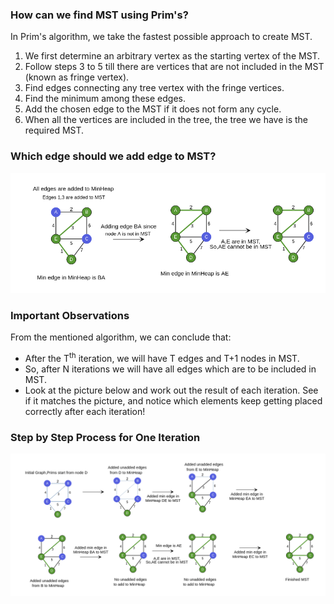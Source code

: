 ### How can we find MST using Prim's?
In Prim's algorithm, we take the fastest possible approach to create MST.

1. We first determine an arbitrary vertex as the starting vertex of the MST.
2. Follow steps 3 to 5 till there are vertices that are not included in the MST (known as fringe vertex).
3. Find edges connecting any tree vertex with the fringe vertices.
4. Find the minimum among these edges.
5. Add the chosen edge to the MST if it does not form any cycle.
6. When all the vertices are included in the tree, the tree we have is the required MST.

### Which edge should we add edge to MST?
<img src="images/primwhen.png"/>

### Important Observations

From the mentioned algorithm, we can conclude that:

  -  After the T<sup>th</sup> iteration, we will have T edges and T+1 nodes in MST.
  -  So, after N iterations we will have all edges which are to be included in MST.
  - Look at the picture below and work out the result of each iteration. See if it matches the picture, and notice which elements keep getting placed correctly after each iteration!

### Step by Step Process for One Iteration
<img src="images/primfinal.png"/>
